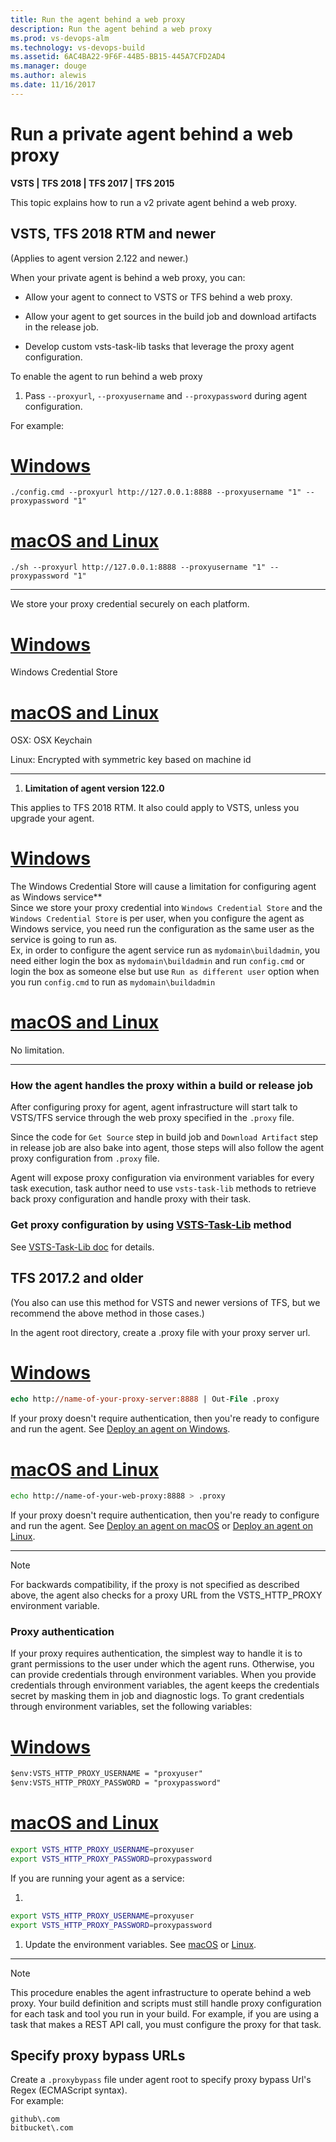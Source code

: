 ```yaml
---
title: Run the agent behind a web proxy
description: Run the agent behind a web proxy
ms.prod: vs-devops-alm
ms.technology: vs-devops-build
ms.assetid: 6AC4BA22-9F6F-44B5-BB15-445A7CFD2AD4
ms.manager: douge
ms.author: alewis
ms.date: 11/16/2017
---
```


# Run a private agent behind a web proxy

**VSTS | TFS 2018 | TFS 2017 | TFS 2015**

This topic explains how to run a v2 private agent behind a web proxy. 

## VSTS, TFS 2018 RTM and newer

(Applies to agent version 2.122 and newer.)

When your private agent is behind a web proxy, you can:

* Allow your agent to connect to VSTS or TFS behind a web proxy.

* Allow your agent to get sources in the build job and download artifacts in the release job.

* Develop custom vsts-task-lib tasks that leverage the proxy agent configuration.

To enable the agent to run behind a web proxy

1. Pass `--proxyurl`, `--proxyusername` and `--proxypassword` during agent configuration.  
  
 For example:
 
 # [Windows](#tab/windows)

 ```
./config.cmd --proxyurl http://127.0.0.1:8888 --proxyusername "1" --proxypassword "1"
```

 # [macOS and Linux](#tab/unix)

 ```
./sh --proxyurl http://127.0.0.1:8888 --proxyusername "1" --proxypassword "1"
```
 ---
 
 We store your proxy credential securely on each platform.  
 
 # [Windows](#tab/windows)

 Windows Credential Store

 # [macOS and Linux](#tab/unix)

 OSX: OSX Keychain
 
 Linux: Encrypted with symmetric key based on machine id

 ---

1. **Limitation of agent version 122.0**

 This applies to TFS 2018 RTM. It also could apply to VSTS, unless you upgrade your agent.

 # [Windows](#tab/windows)

 The Windows Credential Store will cause a limitation for configuring agent as Windows service**  
    Since we store your proxy credential into `Windows Credential Store` and the `Windows Credential Store` is per user, when you configure the agent as Windows service, you need run the configuration as the same user as the service is going to run as.  
    Ex, in order to configure the agent service run as `mydomain\buildadmin`, you need either login the box as `mydomain\buildadmin` and run `config.cmd` or login the box as someone else but use `Run as different user` option when you run `config.cmd` to run as `mydomain\buildadmin`  

 # [macOS and Linux](#tab/unix)

 No limitation.

 ---

### How the agent handles the proxy within a build or release job

After configuring proxy for agent, agent infrastructure will start talk to VSTS/TFS service through the web proxy specified in the `.proxy` file.  

Since the code for `Get Source` step in build job and `Download Artifact` step in release job are also bake into agent, those steps will also follow the agent proxy configuration from `.proxy` file.  

Agent will expose proxy configuration via environment variables for every task execution, task author need to use `vsts-task-lib` methods to retrieve back proxy configuration and handle proxy with their task.

### Get proxy configuration by using [VSTS-Task-Lib](https://github.com/Microsoft/vsts-task-lib) method

See [VSTS-Task-Lib doc](https://github.com/Microsoft/vsts-task-lib/blob/master/node/docs/proxy.md) for details.

## TFS 2017.2 and older

(You also can use this method for VSTS and newer versions of TFS, but we recommend the above method in those cases.)

In the agent root directory, create a .proxy file with your proxy server url.

# [Windows](#tab/windows)

```ps
echo http://name-of-your-proxy-server:8888 | Out-File .proxy
```  

If your proxy doesn't require authentication, then you're ready to configure and run the agent. See [Deploy an agent on Windows](v2-windows.md).

# [macOS and Linux](#tab/unix)

```bash
echo http://name-of-your-web-proxy:8888 > .proxy
```  

If your proxy doesn't require authentication, then you're ready to configure and run the agent. See [Deploy an agent on macOS](v2-osx.md) or [Deploy an agent on Linux](v2-linux.md).

---

> [!NOTE]
> For backwards compatibility, if the proxy is not specified as described above, the agent also checks for a proxy URL from the VSTS_HTTP_PROXY environment variable.

### Proxy authentication

If your proxy requires authentication, the simplest way to handle it is to grant permissions to the user under which the agent runs. Otherwise, you can provide credentials through environment variables. When you provide credentials through environment variables, the agent keeps the credentials secret by masking them in job and diagnostic logs. To grant credentials through environment variables, set the following variables:

# [Windows](#tab/windows)

```ps
$env:VSTS_HTTP_PROXY_USERNAME = "proxyuser"
$env:VSTS_HTTP_PROXY_PASSWORD = "proxypassword"
```  

# [macOS and Linux](#tab/unix)

```bash
export VSTS_HTTP_PROXY_USERNAME=proxyuser
export VSTS_HTTP_PROXY_PASSWORD=proxypassword
```  

If you are running your agent as a service:

1. 

 ```bash
export VSTS_HTTP_PROXY_USERNAME=proxyuser
export VSTS_HTTP_PROXY_PASSWORD=proxypassword
```  
1. Update the environment variables. See [macOS](v2-osx.md#service-update-environment-variables) or [Linux](v2-linux.md#service-update-environment-variables).

---

> [!NOTE]
> This procedure enables the agent infrastructure to operate behind a web proxy. Your build definition and scripts must still handle proxy configuration for each task and tool you run in your build. For example, if you are using a task that makes a REST API call, you must configure the proxy for that task.

## Specify proxy bypass URLs

Create a `.proxybypass` file under agent root to specify proxy bypass Url's Regex (ECMAScript syntax).  
For example:

```
github\.com
bitbucket\.com
```